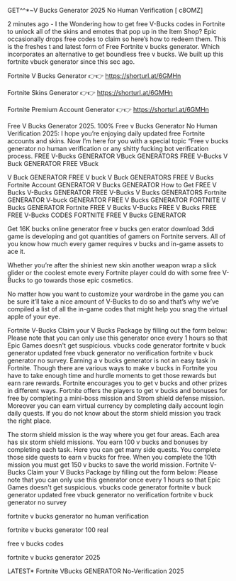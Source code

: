 GET^^*~V Bucks Generator 2025 No Human Verification [ c8OMZ]

2 minutes ago - I the Wondering how to get free V-Bucks codes in Fortnite to unlock all of the skins and emotes that pop up in the Item Shop? Epic occasionally drops free codes to claim so here’s how to redeem them. This is the freshes t and latest form of Free Fortnite v bucks generator. Which incorporates an alternative to get boundless free v bucks. We built up this fortnite vbuck generator since this sec ago.

Fortnite V Bucks Generator 👉👉 https://shorturl.at/6GMHn

Fortnite Skins Generator 👉👉 https://shorturl.at/6GMHn

Fortnite Premium Account Generator 👉👉 https://shorturl.at/6GMHn

Free V Bucks Generator 2025. 100% Free v Bucks Generator No Human Verification 2025: I hope you’re enjoying daily updated free Fortnite accounts and skins. Now I’m here for you with a special topic “Free v bucks generator no human verification or any shitty fucking bot verification process. FREE V-Bucks GENERATOR VBuck GENERATORS FREE V-Bucks V Buck GENERATOR FREE VBuck

V Buck GENERATOR FREE V buck V Buck GENERATORS FREE V Bucks Fortnite Account GENERATOR V Bucks GENERATOR How to Get FREE V Bucks V-Bucks GENERATOR FREE V-Bucks V Bucks GENERATORS Fortnite GENERATOR V-buck GENERATOR FREE V Bucks GENERATOR FORTNITE V Bucks GENERATOR Fortnite FREE V Bucks V-Bucks FREE V Bucks FREE FREE V-Bucks CODES FORTNITE FREE V Bucks GENERATOR

Get 16K bucks online generator free v bucks gen erator download 3ddi game is developing and got quantities of gamers on Fortnite servers. All of you know how much every gamer requires v bucks and in-game assets to ace it.

Whether you’re after the shiniest new skin another weapon wrap a slick glider or the coolest emote every Fortnite player could do with some free V-Bucks to go towards those epic cosmetics.

No matter how you want to customize your wardrobe in the game you can be sure it’ll take a nice amount of V-Bucks to do so and that’s why we’ve compiled a list of all the in-game codes that might help you snag the virtual apple of your eye.

Fortnite V-Bucks Claim your V Bucks Package by filling out the form below: Please note that you can only use this generator once every 1 hours so that Epic Games doesn't get suspicious. vbucks code generator fortnite v buck generator updated free vbuck generator no verification fortnite v buck generator no survey. Earning a v bucks generator is not an easy task in Fortnite. Though there are various ways to make v bucks in Fortnite you have to take enough time and hurdle moments to get those rewards but earn rare rewards. Fortnite encourages you to get v bucks and other prizes in different ways. Fortnite offers the players to get v bucks and bonuses for free by completing a mini-boss mission and Strom shield defense mission. Moreover you can earn virtual currency by completing daily account login daily quests. If you do not know about the storm shield mission you track the right place.

The storm shield mission is the way where you get four areas. Each area has six storm shield missions. You earn 100 v bucks and bonuses by completing each task. Here you can get many side quests. You complete those side quests to earn v bucks for free. When you complete the 10th mission you must get 150 v bucks to save the world mission. Fortnite V-Bucks Claim your V Bucks Package by filling out the form below: Please note that you can only use this generator once every 1 hours so that Epic Games doesn't get suspicious. vbucks code generator fortnite v buck generator updated free vbuck generator no verification fortnite v buck generator no survey

fortnite v bucks generator no human verification

fortnite v bucks generator 100 real

free v bucks codes

fortnite v bucks generator 2025

LATEST* Fortnite VBucks GENERATOR No-Verification 2025

